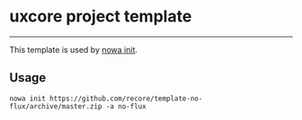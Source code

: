 # uxcore project template

---

This template is used by [nowa init](https://github.com/nowa-webpack/nowa-init).

## Usage

```
nowa init https://github.com/recore/template-no-flux/archive/master.zip -a no-flux
```
